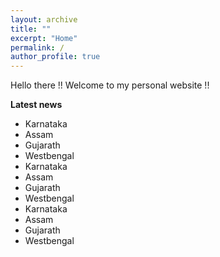 ```yaml
---
layout: archive
title: ""
excerpt: "Home"
permalink: /
author_profile: true
---
```


Hello there !! Welcome to my personal website !!

**Latest news**
<ul>
<li>Karnataka</li>
<li>Assam</li>
<li>Gujarath</li>
<li>Westbengal</li>
<li>Karnataka</li>
<li>Assam</li>
<li>Gujarath</li>
<li>Westbengal</li>
<li>Karnataka</li>
<li>Assam</li>
<li>Gujarath</li>
<li>Westbengal</li>
</ul>
